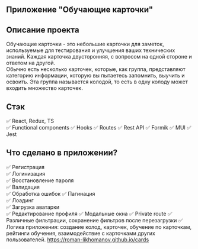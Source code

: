 ## Приложение "Обучающие карточки"

## Описание проекта
Обучающие карточки - это небольшие карточки для заметок, используемые для тестирования и улучшения ваших технических знаний. Каждая карточка двусторонняя, с вопросом на одной стороне и ответом на другой.  
Обычно есть несколько карточек, которые, как группа, представляют категорию информации, которую вы пытаетесь запомнить, выучить и освоить. Эта группа называется колодой, то есть в одну колоду может входить множество карточек.

## Стэк
:white_check_mark: React, Redux, TS  
:white_check_mark: Functional components
:white_check_mark: Hooks
:white_check_mark: Routes
:white_check_mark: Rest API
:white_check_mark: Formik
:white_check_mark: MUI
:white_check_mark: Jest

## Что сделано в приложении?
:white_check_mark: Регистрация  
:white_check_mark: Логинизация  
:white_check_mark: Восстановление пароля  
:white_check_mark: Валидация  
:white_check_mark: Обработка ошибок
:white_check_mark: Пагинация  
:white_check_mark: Лоадинг  
:white_check_mark: Загрузка аватарки  
:white_check_mark: Редактирование профиля
:white_check_mark: Модальные окна
:white_check_mark: Private route
:white_check_mark: Различные фильтрации, сохранение фильтров после перезагрузки
:white_check_mark: Логика приложения: создание колод, карточек, обучение по карточкам, рейтинги обучения, взаимодействие с карточками других пользователей.
https://roman-likhomanov.github.io/cards

